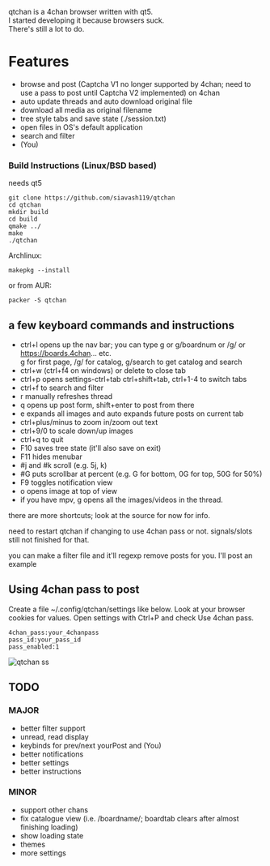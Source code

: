 qtchan is a 4chan browser written with qt5.\
I started developing it because browsers suck.\
There's still a lot to do.


# Features
* browse and post (Captcha V1 no longer supported by 4chan; need to use a pass to post until Captcha V2 implemented) on 4chan
* auto update threads and auto download original file
* download all media as original filename
* tree style tabs and save state (./session.txt)
* open files in OS's default application
* search and filter
* (You)

### Build Instructions (Linux/BSD based)
needs qt5
```
git clone https://github.com/siavash119/qtchan 
cd qtchan
mkdir build
cd build
qmake ../
make
./qtchan
```

Archlinux:
```
makepkg --install
```
or from AUR:
```
packer -S qtchan
```


## a few keyboard commands and instructions
* ctrl+l opens up the nav bar; you can type g or g/boardnum or /g/ or https://boards.4chan... etc.\
g for first page, /g/ for catalog, g/search to get catalog and search
* ctrl+w (ctrl+f4 on windows) or delete to close tab
* ctrl+p opens settings-ctrl+tab ctrl+shift+tab, ctrl+1-4 to switch tabs
* ctrl+f to search and filter
* r manually refreshes thread
* q opens up post form, shift+enter to post from there
* e expands all images and auto expands future posts on current tab
* ctrl+plus/minus to zoom in/zoom out text
* ctrl+9/0 to scale down/up images
* ctrl+q to quit
* F10 saves tree state (it'll also save on exit)
* F11 hides menubar
* #j and #k scroll (e.g. 5j, k)
* #G puts scrollbar at percent (e.g. G for bottom, 0G for top, 50G for 50%)
* F9 toggles notification view
* o opens image at top of view
* if you have mpv, g opens all the images/videos in the thread.

there are more shortcuts; look at the source for now for info.

need to restart qtchan if changing to use 4chan pass or not. signals/slots still not finished for that.

you can make a filter file and it'll regexp remove posts for you. I'll post an example

## Using 4chan pass to post
Create a file ~/.config/qtchan/settings like below. Look at your browser cookies for values.
Open settings with Ctrl+P and check Use 4chan pass.
```
4chan_pass:your_4chanpass
pass_id:your_pass_id
pass_enabled:1
```

![qtchan ss](https://i.abcdn.co/qtchan.png)

## TODO
### MAJOR
* better filter support
* unread, read display
* keybinds for prev/next yourPost and (You)
* better notifications
* better settings
* better instructions

### MINOR
* support other chans
* fix catalogue view (i.e. /boardname/; boardtab clears after almost finishing loading)
* show loading state
* themes
* more settings
